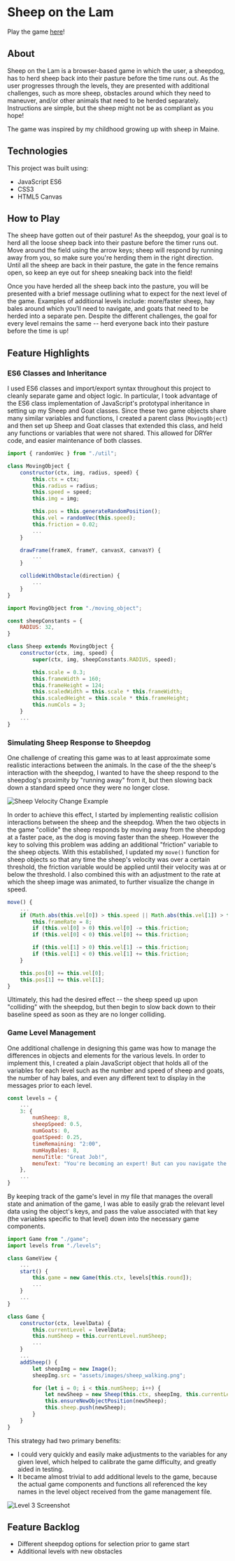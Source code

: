 # Sheep on the Lam

Play the game [here](https://benrose207.github.io/SheepOnTheLam)!

## About
Sheep on the Lam is a browser-based game in which the user, a sheepdog, has to herd sheep back into their pasture before the time runs out. As the user progresses through the levels, they are presented with additional challenges, such as more sheep, obstacles around which they need to maneuver, and/or other animals that need to be herded separately. Instructions are simple, but the sheep might not be as compliant as you hope!

The game was inspired by my childhood growing up with sheep in Maine.

## Technologies
This project was built using:
* JavaScript ES6
* CSS3
* HTML5 Canvas

## How to Play
The sheep have gotten out of their pasture! As the sheepdog, your goal is to herd all the loose sheep back into their pasture before the timer runs out. Move around the field using the arrow keys; sheep will respond by running away from you, so make sure you're herding them in the right direction. Until all the sheep are back in their pasture, the gate in the fence remains open, so keep an eye out for sheep sneaking back into the field!

Once you have herded all the sheep back into the pasture, you will be presented with a brief message outlining what to expect for the next level of the game. Examples of additional levels include: more/faster sheep, hay bales around which you'll need to navigate, and goats that need to be herded into a separate pen. Despite the different challenges, the goal for every level remains the same -- herd everyone back into their pasture before the time is up! 

## Feature Highlights

### ES6 Classes and Inheritance
I used ES6 classes and import/export syntax throughout this project to cleanly separate game and object logic. In particular, I took advantage of the ES6 class implementation of JavaScript's prototypal inheritance in setting up my Sheep and Goat classes. Since these two game objects share many similar variables and functions, I created a parent class (`MovingObject`) and then set up Sheep and Goat classes that extended this class, and held any functions or variables that were not shared. This allowed for DRYer code, and easier maintenance of both classes. 

```js
import { randomVec } from "./util";

class MovingObject {
    constructor(ctx, img, radius, speed) {
        this.ctx = ctx;
        this.radius = radius;
        this.speed = speed;
        this.img = img;

        this.pos = this.generateRandomPosition();
        this.vel = randomVec(this.speed);
        this.friction = 0.02;
        ...
    }

    drawFrame(frameX, frameY, canvasX, canvasY) {
        ...
    }

    collideWithObstacle(direction) {
        ...
    }
}
```

```js
import MovingObject from "./moving_object";

const sheepConstants = {
    RADIUS: 32,
}

class Sheep extends MovingObject {
    constructor(ctx, img, speed) {
        super(ctx, img, sheepConstants.RADIUS, speed);

        this.scale = 0.3;
        this.frameWidth = 160;
        this.frameHeight = 124;
        this.scaledWidth = this.scale * this.frameWidth;
        this.scaledHeight = this.scale * this.frameHeight;
        this.numCols = 3;
    }
    ...
}
```

### Simulating Sheep Response to Sheepdog
One challenge of creating this game was to at least approximate some realistic interactions between the animals. In the case of the the sheep's interaction with the sheepdog, I wanted to have the sheep respond to the sheepdog's proximity by "running away" from it, but then slowing back down a standard speed once they were no longer close. 

![Sheep Velocity Change Example](/assets/demo_files/sheep-velocity-example.gif)

In order to achieve this effect, I started by implementing realistic collision interactions between the sheep and the sheepdog. When the two objects in the game "collide" the sheep responds by moving away from the sheepdog at a faster pace, as the dog is moving faster than the sheep. However the key to solving this problem was adding an additional "friction" variable to the sheep objects. With this established, I updated my `move()` function for sheep objects so that any time the sheep's velocity was over a certain threshold, the friction variable would be applied until their velocity was at or below the threshold. I also combined this with an adjustment to the rate at which the sheep image was animated, to further visualize the change in speed.

```js
move() {
    ...
    if (Math.abs(this.vel[0]) > this.speed || Math.abs(this.vel[1]) > this.speed) {
        this.frameRate = 8;
        if (this.vel[0] > 0) this.vel[0] -= this.friction;
        if (this.vel[0] < 0) this.vel[0] += this.friction;

        if (this.vel[1] > 0) this.vel[1] -= this.friction;
        if (this.vel[1] < 0) this.vel[1] += this.friction;
    }

    this.pos[0] += this.vel[0];
    this.pos[1] += this.vel[1];
}
```

Ultimately, this had the desired effect -- the sheep speed up upon "colliding" with the sheepdog, but then begin to slow back down to their baseline speed as soon as they are no longer colliding. 

### Game Level Management
One additional challenge in designing this game was how to manage the differences in objects and elements for the various levels. In order to implement this, I created a plain JavaScript object that holds all of the variables for each level such as the number and speed of sheep and goats, the number of hay bales, and even any different text to display in the messages prior to each level.

```js
const levels = {
    ...
    3: {
        numSheep: 8,
        sheepSpeed: 0.5,
        numGoats: 0,
        goatSpeed: 0.25,
        timeRemaining: "2:00",
        numHayBales: 8,
        menuTitle: "Great Job!",
        menuText: "You're becoming an expert! But can you navigate the hay bales to get sheep back in time again?"
    },
    ...
}
```

By keeping track of the game's level in my file that manages the overall state and animation of the game, I was able to easily grab the relevant level data using the object's keys, and pass the value associated with that key (the variables specific to that level) down into the necessary game components. 

```js
import Game from "./game";
import levels from "./levels";

class GameView {
    ...
    start() {
        this.game = new Game(this.ctx, levels[this.round]);
        ...
    }    
    ...
}
```

```js
class Game {
    constructor(ctx, levelData) {
        this.currentLevel = levelData;
        this.numSheep = this.currentLevel.numSheep;
        ...
    }
    ...
    addSheep() {
        let sheepImg = new Image();
        sheepImg.src = "assets/images/sheep_walking.png";

        for (let i = 0; i < this.numSheep; i++) {
            let newSheep = new Sheep(this.ctx, sheepImg, this.currentLevel.sheepSpeed);
            this.ensureNewObjectPosition(newSheep);
            this.sheep.push(newSheep);
        }
    }
}
```

This strategy had two primary benefits:
* I could very quickly and easily make adjustments to the variables for any given level, which helped to calibrate the game difficulty, and greatly aided in testing.
* It became almost trivial to add additional levels to the game, because the actual game components and functions all referenced the key names in the level object received from the game management file. 

![Level 3 Screenshot](/assets/demo_files/level-3-screenshot.png)

## Feature Backlog
* Different sheepdog options for selection prior to game start
* Additional levels with new obstacles 
